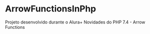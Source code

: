 # ArrowFunctionsInPhp
 Projeto desenvolvido durante o Alura+ Novidades do PHP 7.4 - Arrow Functions
